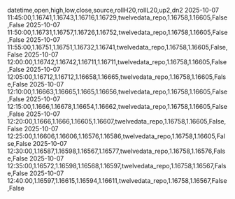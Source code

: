 datetime,open,high,low,close,source,rollH20,rollL20,up2,dn2
2025-10-07 11:45:00,1.16741,1.16743,1.16716,1.16729,twelvedata_repo,1.16758,1.16605,False,False
2025-10-07 11:50:00,1.16731,1.16757,1.16726,1.16752,twelvedata_repo,1.16758,1.16605,False,False
2025-10-07 11:55:00,1.16751,1.16751,1.16732,1.16741,twelvedata_repo,1.16758,1.16605,False,False
2025-10-07 12:00:00,1.16742,1.16742,1.16711,1.16711,twelvedata_repo,1.16758,1.16605,False,False
2025-10-07 12:05:00,1.16712,1.16712,1.16658,1.16665,twelvedata_repo,1.16758,1.16605,False,False
2025-10-07 12:10:00,1.16663,1.16665,1.1665,1.16656,twelvedata_repo,1.16758,1.16605,False,False
2025-10-07 12:15:00,1.1666,1.16678,1.16654,1.16662,twelvedata_repo,1.16758,1.16605,False,False
2025-10-07 12:20:00,1.1666,1.1666,1.16605,1.16607,twelvedata_repo,1.16758,1.16605,False,False
2025-10-07 12:25:00,1.16606,1.16606,1.16576,1.16586,twelvedata_repo,1.16758,1.16605,False,False
2025-10-07 12:30:00,1.16587,1.16598,1.16567,1.16577,twelvedata_repo,1.16758,1.16576,False,False
2025-10-07 12:35:00,1.16572,1.16598,1.16568,1.16597,twelvedata_repo,1.16758,1.16567,False,False
2025-10-07 12:40:00,1.16597,1.16615,1.16594,1.16611,twelvedata_repo,1.16758,1.16567,False,False
